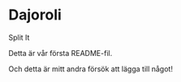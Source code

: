 ﻿Dajoroli
========

Split It


Detta är vår första README-fil.

Och detta är mitt andra försök att lägga till något!